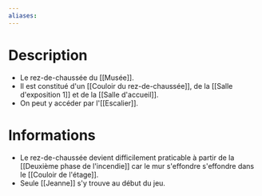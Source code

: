 ```yaml
---
aliases:
---
```

# Description
- Le rez-de-chaussée du [[Musée]].
- Il est constitué d'un [[Couloir du rez-de-chaussée]], de la [[Salle d'exposition 1]] et de la [[Salle d'accueil]].
- On peut y accéder par l'[[Escalier]].
# Informations
- Le rez-de-chaussée devient difficilement praticable à partir de la [[Deuxième phase de l'incendie]] car le mur s'effondre s'effondre dans le [[Couloir de l'étage]].
- Seule [[Jeanne]] s'y trouve au début du jeu.